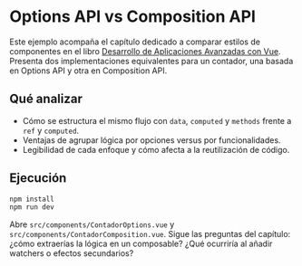# Options API vs Composition API

Este ejemplo acompaña el capítulo dedicado a comparar estilos de componentes en el libro [Desarrollo de Aplicaciones Avanzadas con Vue](https://salesmendesandre.github.io/daa_vue/main/vue/p2c4_estilos_api.html). Presenta dos implementaciones equivalentes para un contador, una basada en Options API y otra en Composition API.

## Qué analizar
- Cómo se estructura el mismo flujo con `data`, `computed` y `methods` frente a `ref` y `computed`.
- Ventajas de agrupar lógica por opciones versus por funcionalidades.
- Legibilidad de cada enfoque y cómo afecta a la reutilización de código.

## Ejecución
```bash
npm install
npm run dev
```

Abre `src/components/ContadorOptions.vue` y `src/components/ContadorComposition.vue`. Sigue las preguntas del capítulo: ¿cómo extraerías la lógica en un composable? ¿Qué ocurriría al añadir watchers o efectos secundarios?
